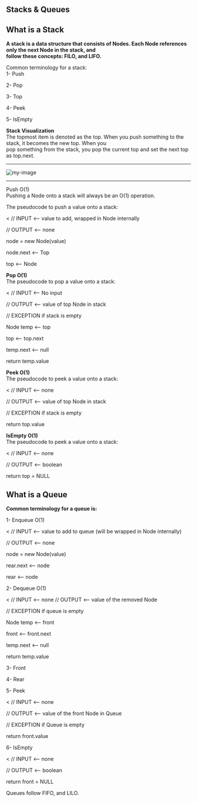 
## Stacks & Queues<br>
## What is a Stack<br>

**A stack is a data structure that consists of Nodes. Each Node references only the next Node in the stack, and<br> follow these concepts: FILO, and LIFO.**<br>

Common terminology for a stack:<br>
1- Push<br>

2- Pop<br>

3- Top<br>

4- Peek<br>

5- IsEmpty<br>


**Stack Visualization**<br>
The topmost item is denoted as the top. When you push something to the stack, it becomes the new top. When you<br> pop something from the stack, you pop the current top and set the next top as top.next.<br>

<hr>

![my-image](https://4cawmi2va33i3w6dek1d7y1m-wpengine.netdna-ssl.com/wp-content/uploads/2018/07/Computer-science-fundamentals_6.1.png)

<hr>


Push O(1)<br>
Pushing a Node onto a stack will always be an O(1) operation.<br>

The pseudocode to push a value onto a stack:<br>

< // INPUT <-- value to add, wrapped in Node internally<br>

// OUTPUT <-- none<br>

node = new Node(value)<br>

node.next <-- Top<br>

top <-- Node<br>

**Pop O(1)**<br>
The pseudocode to pop a value onto a stack:<br>

< // INPUT <-- No input<br>

// OUTPUT <-- value of top Node in stack<br>

// EXCEPTION if stack is empty<br>

Node temp <-- top<br>

top <-- top.next<br>

temp.next <-- null<br>

return temp.value<br>

**Peek O(1)**<br>
The pseudocode to peek a value onto a stack:<br>

< // INPUT <-- none<br>

// OUTPUT <-- value of top Node in stack<br>

// EXCEPTION if stack is empty<br>

return top.value<br>

**IsEmpty O(1)**<br>
The pseudocode to peek a value onto a stack:<br>

< // INPUT <-- none<br>

// OUTPUT <-- boolean<br>

return top = NULL<br>

## What is a Queue

**Common terminology for a queue is:**<br>

1- Enqueue O(1)<br>

< // INPUT <-- value to add to queue (will be wrapped in Node internally)<br>

// OUTPUT <-- none<br>

node = new Node(value)<br>

rear.next <-- node<br>

rear <-- node<br>

2- Dequeue O(1)<br>

< // INPUT <-- none // OUTPUT <-- value of the removed Node<br>

// EXCEPTION if queue is empty<br>

Node temp <-- front<br>

front <-- front.next<br>

temp.next <-- null<br>

return temp.value<br>

3- Front<br>

4- Rear<br>

5- Peek<br>

< // INPUT <-- none<br>

// OUTPUT <-- value of the front Node in Queue<br>

// EXCEPTION if Queue is empty<br>

return front.value<br>

6- IsEmpty<br>

< // INPUT <-- none<br>

// OUTPUT <-- boolean<br>

return front = NULL<br>

Queues follow FIFO, and LILO.<br>